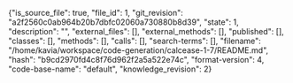 {"is_source_file": true, "file_id": 1, "git_revision": "a2f2560c0ab964b20b7dbfc02060a730880b8d39", "state": 1, "description": "", "external_files": [], "external_methods": [], "published": [], "classes": [], "methods": [], "calls": [], "search-terms": [], "filename": "/home/kavia/workspace/code-generation/calcease-1-7/README.md", "hash": "b9cd2970fd4c8f76d962f2a5a522e74c", "format-version": 4, "code-base-name": "default", "knowledge_revision": 2}